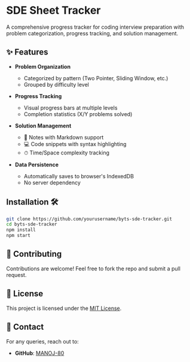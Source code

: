# SDE Sheet Tracker  

A comprehensive progress tracker for coding interview preparation with problem categorization, progress tracking, and solution management.

## ✨ Features 

- **Problem Organization**  
  - Categorized by pattern (Two Pointer, Sliding Window, etc.)
  - Grouped by difficulty level

- **Progress Tracking**  
  - Visual progress bars at multiple levels
  - Completion statistics (X/Y problems solved)

- **Solution Management**  
  - 📝 Notes with Markdown support
  - 💻 Code snippets with syntax highlighting
  - ⏱ Time/Space complexity tracking

- **Data Persistence**  
  - Automatically saves to browser's IndexedDB
  - No server dependency

## Installation 🛠️

```bash
git clone https://github.com/yourusername/byts-sde-tracker.git
cd byts-sde-tracker
npm install
npm start
```
## 🤝 Contributing
Contributions are welcome! Feel free to fork the repo and submit a pull request.

## 📜 License
This project is licensed under the [MIT License](LICENSE).

## 📩 Contact
For any queries, reach out to:
- **GitHub**: [MANOJ-80](https://github.com/MANOJ-80)
